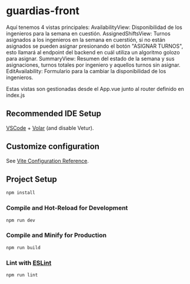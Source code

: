 # guardias-front
Aquí tenemos 4 vistas principales:
AvailabilityView: Disponibilidad de los ingenieros para la semana en cuestión.
AssignedShiftsView: Turnos asignados a los ingenieros en la semana en cuerstión, si no están asignados
                    se pueden asignar presionando el botón "ASIGNAR TURNOS", esto llamará al endpoint
                    del backend en cuál utiliza un algoritmo golozo para asignar.
SummaryView: Resumen del estado de la semana y sus asignaciones, turnos totales por ingeniero y aquellos turnos sin asignar.
EditAvailability: Formulario para la cambiar la disponibilidad de los ingenieros.

Estas vistas son gestionadas desde el App.vue junto al router definido en index.js


## Recommended IDE Setup

[VSCode](https://code.visualstudio.com/) + [Volar](https://marketplace.visualstudio.com/items?itemName=Vue.volar) (and disable Vetur).

## Customize configuration

See [Vite Configuration Reference](https://vitejs.dev/config/).

## Project Setup

```sh
npm install
```

### Compile and Hot-Reload for Development

```sh
npm run dev
```

### Compile and Minify for Production

```sh
npm run build
```

### Lint with [ESLint](https://eslint.org/)

```sh
npm run lint
```

